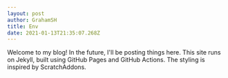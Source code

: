 ```yaml
---
layout: post
author: GrahamSH
title: Env
date: 2021-01-13T21:35:07.268Z
---
```


Welcome to my blog! In the future, I'll be posting things here. This site runs on Jekyll, built using GitHub Pages and GitHub Actions. The styling is inspired by ScratchAddons.
